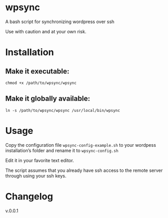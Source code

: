 wpsync
======

A bash script for synchronizing wordpress over ssh

Use with caution and at your own risk.



# Installation

## Make it executable:

    chmod +x /path/to/wpsync/wpsync

## Make it globally available:
  
    ln -s /path/to/wpsync/wpsync /usr/local/bin/wpsync

# Usage
    
Copy the configuration file ```wpsync-config-example.sh``` to your wordpess installation’s folder and rename it to ```wpsync-config.sh```

Edit it in your favorite text editor.

The script assumes that you already have ssh access to the remote server through using your ssh keys.

# Changelog
v.0.0.1
